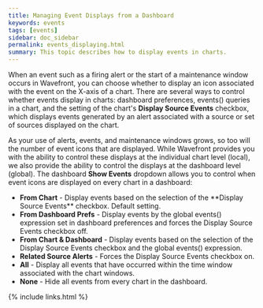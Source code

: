 ```yaml
---
title: Managing Event Displays from a Dashboard
keywords: events
tags: [events]
sidebar: doc_sidebar
permalink: events_displaying.html
summary: This topic describes how to display events in charts.
---
```

When an event such as a firing alert or the start of a maintenance window occurs in Wavefront, you can choose whether to display an icon associated with the event on the X-axis of a chart. There are several ways to control whether events display in charts: dashboard preferences, events() queries in a chart, and the setting of the chart's **Display Source Events** checkbox, which displays events generated by an alert associated with a source or set of sources displayed on the chart.
 
As your use of alerts, events, and maintenance windows grows, so too will the number of event icons that are displayed. While Wavefront provides you with the ability to control these displays at the individual chart level (local), we also provide the ability to control the displays at the dashboard level (global). The dashboard **Show Events** dropdown allows you to control when event icons are displayed on every chart in a dashboard:

<ul>
<li markdown="span"><strong>From Chart</strong> - Display events based on the selection of the **Display Source Events** checkbox. Default setting.</li>
<li><strong>From Dashboard Prefs</strong> - Display events by the global events() expression set in dashboard preferences and forces the Display Source Events checkbox off.</li>
<li><strong>From Chart & Dashboard</strong> - Display events based on the selection of the Display Source Events checkbox and the global events() expression.</li>
<li><strong>Related Source Alerts</strong> - Forces the Display Source Events checkbox on.</li>
<li><strong>All</strong> - Display all events that have occurred within the time window associated with the chart windows.</li>
<li><strong>None</strong> - Hide all events from every chart in the dashboard.</li></ul>

{% include links.html %}
